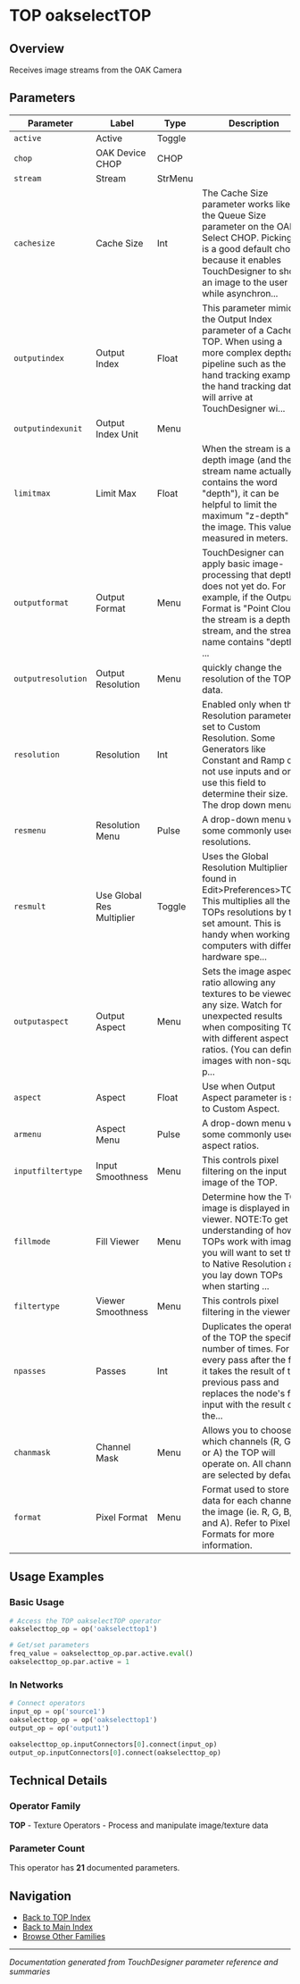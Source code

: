 # TOP oakselectTOP

## Overview

Receives image streams from the OAK Camera

## Parameters

| Parameter | Label | Type | Description |
|-----------|-------|------|-------------|
| `active` | Active | Toggle |  |
| `chop` | OAK Device CHOP | CHOP |  |
| `stream` | Stream | StrMenu |  |
| `cachesize` | Cache Size | Int | The Cache Size parameter works like the Queue Size parameter on the OAK Select CHOP. Picking 2 is a good default choice because it enables TouchDesigner to show an image to the user while asynchron... |
| `outputindex` | Output Index | Float | This parameter mimics the Output Index parameter of a Cache TOP. When using a more complex depthai pipeline such as the hand tracking example, the hand tracking data will arrive at TouchDesigner wi... |
| `outputindexunit` | Output Index Unit | Menu |  |
| `limitmax` | Limit Max | Float | When the stream is a depth image (and the stream name actually contains the word "depth"), it can be helpful to limit the maximum "z-depth" of the image. This value is measured in meters. |
| `outputformat` | Output Format | Menu | TouchDesigner can apply basic image-processing that depthai does not yet do. For example, if the Output Format is "Point Cloud", the stream is a depth stream, and the stream name contains "depth", ... |
| `outputresolution` | Output Resolution | Menu | quickly change the resolution of the TOP's data. |
| `resolution` | Resolution | Int | Enabled only when the Resolution parameter is set to Custom Resolution. Some Generators like Constant and Ramp do not use inputs and only use this field to determine their size. The drop down menu ... |
| `resmenu` | Resolution Menu | Pulse | A drop-down menu with some commonly used resolutions. |
| `resmult` | Use Global Res Multiplier | Toggle | Uses the Global Resolution Multiplier found in Edit>Preferences>TOPs. This multiplies all the TOPs resolutions by the set amount. This is handy when working on computers with different hardware spe... |
| `outputaspect` | Output Aspect | Menu | Sets the image aspect ratio allowing any textures to be viewed in any size. Watch for unexpected results when compositing TOPs with different aspect ratios. (You can define images with non-square p... |
| `aspect` | Aspect | Float | Use when Output Aspect parameter is set to Custom Aspect. |
| `armenu` | Aspect Menu | Pulse | A drop-down menu with some commonly used aspect ratios. |
| `inputfiltertype` | Input Smoothness | Menu | This controls pixel filtering on the input image of the TOP. |
| `fillmode` | Fill Viewer | Menu | Determine how the TOP image is displayed in the viewer. NOTE:To get an understanding of how TOPs work with images, you will want to set this to Native Resolution as you lay down TOPs when starting ... |
| `filtertype` | Viewer Smoothness | Menu | This controls pixel filtering in the viewers. |
| `npasses` | Passes | Int | Duplicates the operation of the TOP the specified number of times. For every pass after the first it takes the result of the previous pass and replaces the node's first input with the result of the... |
| `chanmask` | Channel Mask | Menu | Allows you to choose which channels (R, G, B, or A) the TOP will operate on. All channels are selected by default. |
| `format` | Pixel Format | Menu | Format used to store data for each channel in the image (ie. R, G, B, and A). Refer to Pixel Formats for more information. |

## Usage Examples

### Basic Usage

```python
# Access the TOP oakselectTOP operator
oakselecttop_op = op('oakselecttop1')

# Get/set parameters
freq_value = oakselecttop_op.par.active.eval()
oakselecttop_op.par.active = 1
```

### In Networks

```python
# Connect operators
input_op = op('source1')
oakselecttop_op = op('oakselecttop1')
output_op = op('output1')

oakselecttop_op.inputConnectors[0].connect(input_op)
output_op.inputConnectors[0].connect(oakselecttop_op)
```

## Technical Details

### Operator Family

**TOP** - Texture Operators - Process and manipulate image/texture data

### Parameter Count

This operator has **21** documented parameters.

## Navigation

- [Back to TOP Index](../TOP/TOP_INDEX.md)
- [Back to Main Index](../OPERATORS_INDEX.md)
- [Browse Other Families](../OPERATORS_INDEX.md#quick-navigation)

---
*Documentation generated from TouchDesigner parameter reference and summaries*
